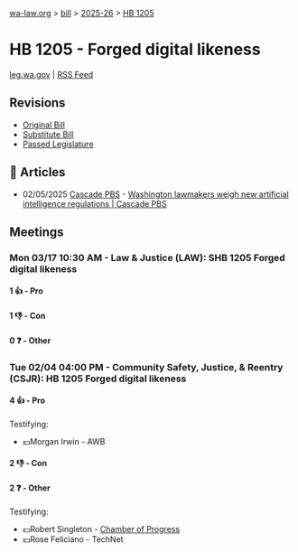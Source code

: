 [wa-law.org](/) > [bill](/bill/) > [2025-26](/bill/2025-26/) > [HB 1205](/bill/2025-26/hb/1205/)

# HB 1205 - Forged digital likeness
[leg.wa.gov](https://app.leg.wa.gov/billsummary?BillNumber=1205&Year=2025&Initiative=false) | [RSS Feed](./rss.xml)

## Revisions
* [Original Bill](1/)
* [Substitute Bill](S/)
* [Passed Legislature](S.PL/)

## 📰 Articles
* 02/05/2025 [Cascade PBS](/org/cascade_pbs/) - [Washington lawmakers weigh new artificial intelligence regulations | Cascade PBS](https://www.cascadepbs.org/politics/2025/02/washington-lawmakers-weigh-new-artificial-intelligence-regulations#:~:text=House%20Bill%201205)

## Meetings
### Mon 03/17 10:30 AM - Law & Justice (LAW): SHB 1205 Forged digital likeness
#### 1 👍 - Pro

#### 1 👎 - Con

#### 0 ❓ - Other

### Tue 02/04 04:00 PM - Community Safety, Justice, & Reentry (CSJR): HB 1205 Forged digital likeness
#### 4 👍 - Pro
Testifying:
* 💵Morgan Irwin - AWB

#### 2 👎 - Con

#### 2 ❓ - Other
Testifying:
* 💵Robert Singleton - [Chamber of Progress](/org/chamber_of_progress/)
* 💵Rose Feliciano - TechNet

